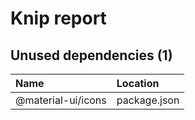 # Knip report

## Unused dependencies (1)

| Name               | Location     |
|:-------------------|:-------------|
| @material-ui/icons | package.json |

